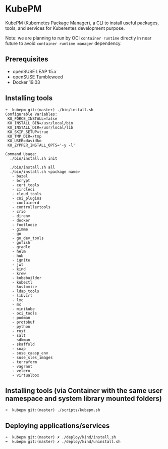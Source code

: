 # KubePM

KubePM (Kubernetes Package Manager), a CLI to install useful packages, tools, and services for Kuberentes development purpose. 

Note: we are planning to run by OCI `container runtime` directly in near future to avoid `container runtime manager` dependency.

## Prerequisites

- openSUSE LEAP 15.x
- openSUSE Tumbleweed
- Docker 19.03

## Installing tools
```
➜  kubepm git:(master) ./bin/install.sh                                                       
Configurable Variables:
 KU_FORCE_INSTALL=false
 KU_INSTALL_BIN=/usr/local/bin
 KU_INSTALL_DIR=/usr/local/lib
 KU_SKIP_SETUP=true
 KU_TMP_DIR=/tmp
 KU_USER=davidko
 KU_ZYPPER_INSTALL_OPTS='-y -l'

Command Usage:
  ./bin/install.sh init

  ./bin/install.sh all
  ./bin/install.sh <package name>
   - bazel
   - bcrypt
   - cert_tools
   - circleci
   - cloud_tools
   - cni_plugins
   - containerd
   - controllertools
   - crio
   - direnv
   - docker
   - footloose
   - gimme
   - go
   - go_dev_tools
   - gofish
   - gradle
   - helm
   - hub
   - ignite
   - jwt
   - kind
   - krew
   - kubebuilder
   - kubectl
   - kustomize
   - ldap_tools
   - libvirt
   - lxc
   - mc
   - minikube
   - oci_tools
   - podman
   - protobuf
   - python
   - rust
   - salt
   - sdkman
   - skaffold
   - snap
   - suse_caasp_env
   - suse_sles_images
   - terraform
   - vagrant
   - velero
   - virtualbox
```

## Installing tools (via Container with the same user namespace and system library mounted folders)
```
➜  kubepm git:(master) ./scripts/kubepm.sh
```

## Deploying applications/services
```
➜  kubepm git:(master) ✗ ./deploy/kind/install.sh 
➜  kubepm git:(master) ✗ ./deploy/kind/uninstall.sh 
```